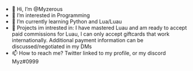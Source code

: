 - 👋 Hi, I’m @Myzerous
- 👀 I’m interested in Programming
- 🌱 I’m currently learning Python and Lua/Luau
- 💞️ Projects im intrested in: I have mastered Luau and am ready to accept paid commissions for Luau, I can only accept giftcards that work internationally. Additional payment information can be discussed/negotiated in my DMs
- 📫 How to reach me? Twitter linked to my profile, or my discord Myz#0999
